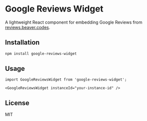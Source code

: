 # Google Reviews Widget

A lightweight React component for embedding Google Reviews from [reviews.beaver.codes](https://reviews.beaver.codes).

## Installation

```bash
npm install google-reviews-widget
```

## Usage

```tsx
import GoogleReviewsWidget from 'google-reviews-widget';

<GoogleReviewsWidget instanceId="your-instance-id" />
```

## License

MIT

